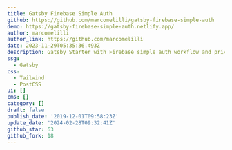 ```yaml
---
title: Gatsby Firebase Simple Auth
github: https://github.com/marcomelilli/gatsby-firebase-simple-auth
demo: https://gatsby-firebase-simple-auth.netlify.app/
author: marcomelilli
author_link: https://github.com/marcomelilli
date: 2023-11-29T05:35:36.493Z
description: Gatsby Starter with Firebase simple auth workflow and private routes
ssg:
  - Gatsby
css:
  - Tailwind
  - PostCSS
ui: []
cms: []
category: []
draft: false
publish_date: '2019-12-01T09:58:23Z'
update_date: '2024-02-28T09:32:41Z'
github_star: 63
github_fork: 18
---
```

